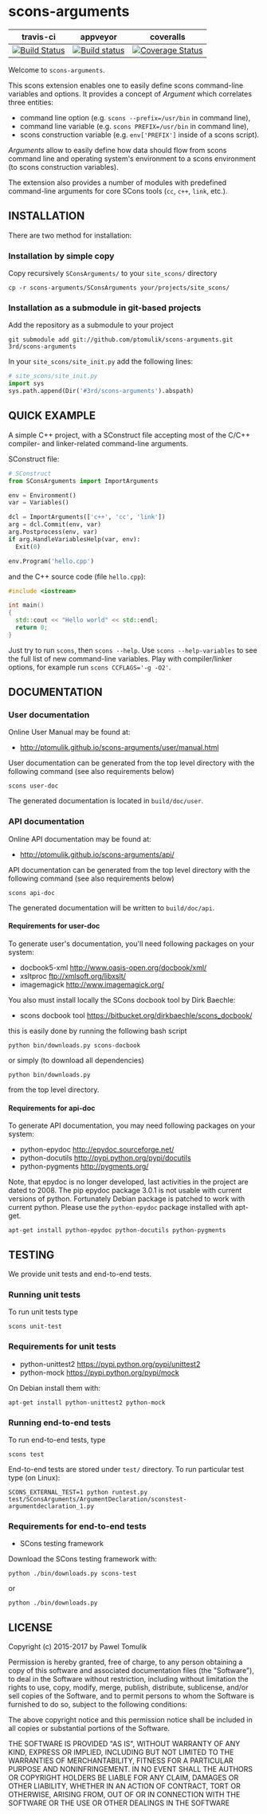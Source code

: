 scons-arguments
===============

| travis-ci | appveyor  | coveralls |
|-----------|-----------|-----------|
|[![Build Status](https://travis-ci.org/ptomulik/scons-arguments.png?branch=master)](https://travis-ci.org/ptomulik/scons-arguments)| [![Build status](https://ci.appveyor.com/api/projects/status/0fvtobp37lh1le0y/branch/master?svg=true)](https://ci.appveyor.com/project/ptomulik/scons-arguments/branch/master) | [![Coverage Status](https://coveralls.io/repos/ptomulik/scons-arguments/badge.svg?branch=master&service=github)](https://coveralls.io/github/ptomulik/scons-arguments?branch=master) |

Welcome to ``scons-arguments``.

This scons extension enables one to easily define scons command-line variables
and options. It provides a concept of *Argument* which correlates three
entities:

- command line option (e.g. ``scons --prefix=/usr/bin`` in command line),
- command line variable (e.g. ``scons PREFIX=/usr/bin`` in command line),
- scons construction variable (e.g. ``env['PREFIX']`` inside of a scons script).

*Arguments* allow to easily define how data should flow from scons command
line and operating system's environment to a scons environment (to scons
construction variables).

The extension also provides a number of modules with predefined command-line
arguments for core SCons tools (``cc``, ``c++``, ``link``, etc.).

INSTALLATION
------------

There are two method for installation:

### Installation by simple copy

Copy recursively ``SConsArguments/`` to your ``site_scons/`` directory

    cp -r scons-arguments/SConsArguments your/projects/site_scons/

### Installation as a submodule in git-based projects

Add the repository as a submodule to your project

```shell
git submodule add git://github.com/ptomulik/scons-arguments.git 3rd/scons-arguments
```

In your `site_scons/site_init.py` add the following lines:

```python
# site_scons/site_init.py
import sys
sys.path.append(Dir('#3rd/scons-arguments').abspath)
```

QUICK EXAMPLE
-------------

A simple C++ project, with a SConstruct file accepting most of the C/C++
compiler- and linker-related command-line arguments.

SConstruct file:

```python
# SConstruct
from SConsArguments import ImportArguments

env = Environment()
var = Variables()

dcl = ImportArguments(['c++', 'cc', 'link'])
arg = dcl.Commit(env, var)
arg.Postprocess(env, var)
if arg.HandleVariablesHelp(var, env):
  Exit(0)

env.Program('hello.cpp')
```

and the C++ source code (file ``hello.cpp``):

```c++
#include <iostream>

int main()
{
  std::cout << "Hello world" << std::endl;
  return 0;
}
```

Just try to run ``scons``, then ``scons --help``. Use ``scons --help-variables``
to see the full list of new command-line variables. Play with compiler/linker
options, for example run ``scons CCFLAGS='-g -O2'``.

DOCUMENTATION
-------------

### User documentation

Online User Manual may be found at:

  * <http://ptomulik.github.io/scons-arguments/user/manual.html>

User documentation can be generated from the top level directory with the
following command (see also requirements below)

```shell
scons user-doc
```
The generated documentation is located in ``build/doc/user``.

### API documentation

Online API documentation may be found at:

  * <http://ptomulik.github.io/scons-arguments/api/>

API documentation can be generated from the top level directory with the
following command (see also requirements below)

```shell
scons api-doc
```

The generated documentation will be written to ``build/doc/api``.

#### Requirements for user-doc

To generate user's documentation, you'll need following packages on your
system:

  * docbook5-xml <http://www.oasis-open.org/docbook/xml/>
  * xsltproc <ftp://xmlsoft.org/libxslt/>
  * imagemagick <http://www.imagemagick.org/>

You also must install locally the SCons docbook tool by Dirk Baechle:

  * scons docbook tool <https://bitbucket.org/dirkbaechle/scons_docbook/>

this is easily done by running the following bash script

```
python bin/downloads.py scons-docbook
```

or simply (to download all dependencies)

```
python bin/downloads.py
```

from the top level directory.

#### Requirements for api-doc

To generate API documentation, you may need following packages on your system:

  * python-epydoc <http://epydoc.sourceforge.net/>
  * python-docutils <http://pypi.python.org/pypi/docutils>
  * python-pygments <http://pygments.org/>

Note, that epydoc is no longer developed, last activities in the project are
dated to 2008. The pip epydoc package 3.0.1 is not usable with current versions
of python. Fortunately Debian package is patched to work with current python.
Please use the ``python-epydoc`` package installed with apt-get.

```shell
apt-get install python-epydoc python-docutils python-pygments
```

TESTING
-------

We provide unit tests and end-to-end tests.

### Running unit tests

To run unit tests type

```shell
scons unit-test
```

### Requirements for unit tests

  * python-unittest2 <https://pypi.python.org/pypi/unittest2>
  * python-mock <https://pypi.python.org/pypi/mock>

On Debian install them with:

```shell
apt-get install python-unittest2 python-mock
```

### Running end-to-end tests

To run end-to-end tests, type

```shell
scons test
```

End-to-end tests are stored under ``test/`` directory. To run particular test
type (on Linux):

```shell
SCONS_EXTERNAL_TEST=1 python runtest.py test/SConsArguments/ArgumentDeclaration/sconstest-argumentdeclaration_1.py
```


### Requirements for end-to-end tests

  * SCons testing framework

Download the SCons testing framework with:

```shell
python ./bin/downloads.py scons-test
```

or

```shell
python ./bin/downloads.py
```

LICENSE
-------

Copyright (c) 2015-2017 by Pawel Tomulik

Permission is hereby granted, free of charge, to any person obtaining a copy
of this software and associated documentation files (the "Software"), to deal
in the Software without restriction, including without limitation the rights
to use, copy, modify, merge, publish, distribute, sublicense, and/or sell
copies of the Software, and to permit persons to whom the Software is
furnished to do so, subject to the following conditions:

The above copyright notice and this permission notice shall be included in all
copies or substantial portions of the Software.

THE SOFTWARE IS PROVIDED "AS IS", WITHOUT WARRANTY OF ANY KIND, EXPRESS OR
IMPLIED, INCLUDING BUT NOT LIMITED TO THE WARRANTIES OF MERCHANTABILITY,
FITNESS FOR A PARTICULAR PURPOSE AND NONINFRINGEMENT. IN NO EVENT SHALL THE
AUTHORS OR COPYRIGHT HOLDERS BE LIABLE FOR ANY CLAIM, DAMAGES OR OTHER
LIABILITY, WHETHER IN AN ACTION OF CONTRACT, TORT OR OTHERWISE, ARISING FROM,
OUT OF OR IN CONNECTION WITH THE SOFTWARE OR THE USE OR OTHER DEALINGS IN THE
SOFTWARE
